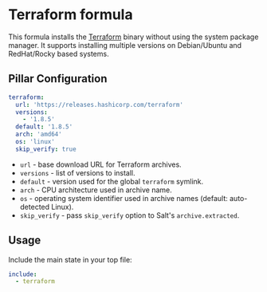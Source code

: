 # Terraform formula

This formula installs the [Terraform](https://www.terraform.io/) binary without using the system package manager. It supports installing multiple versions on Debian/Ubuntu and RedHat/Rocky based systems.

## Pillar Configuration
```yaml
terraform:
  url: 'https://releases.hashicorp.com/terraform'
  versions:
    - '1.8.5'
  default: '1.8.5'
  arch: 'amd64'
  os: 'linux'
  skip_verify: true
```

* `url` - base download URL for Terraform archives.
* `versions` - list of versions to install.
* `default` - version used for the global `terraform` symlink.
* `arch` - CPU architecture used in archive name.
* `os` - operating system identifier used in archive names (default: auto-detected Linux).
* `skip_verify` - pass `skip_verify` option to Salt's `archive.extracted`.

## Usage
Include the main state in your top file:
```yaml
include:
  - terraform
```
